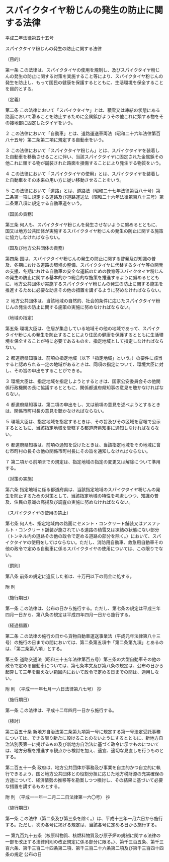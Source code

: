 # スパイクタイヤ粉じんの発生の防止に関する法律

平成二年法律第五十五号

スパイクタイヤ粉じんの発生の防止に関する法律

（目的）

第一条 この法律は、スパイクタイヤの使用を規制し、及びスパイクタイヤ粉じんの発生の防止に関する対策を実施すること等により、スパイクタイヤ粉じんの発生を防止し、もって国民の健康を保護するとともに、生活環境を保全することを目的とする。

（定義）

第二条 この法律において「スパイクタイヤ」とは、積雪又は凍結の状態にある路面において滑ることを防止するために金属鋲びようその他これに類する物をその接地部に固定したタイヤをいう。

２ この法律において「自動車」とは、道路運送車両法（昭和二十六年法律第百八十五号）第二条第二項に規定する自動車をいう。

３ この法律において「スパイクタイヤ粉じん」とは、スパイクタイヤを装着した自動車を移動させることに伴い、当該スパイクタイヤに固定された金属鋲その他これに類する物が舗装された路面を損傷することにより発生する物質をいう。

４ この法律において「スパイクタイヤの使用」とは、スパイクタイヤを装着した自動車をその本来の用い方に従い移動させることをいう。

５ この法律において「道路」とは、道路法（昭和二十七年法律第百八十号）第二条第一項に規定する道路及び道路運送法（昭和二十六年法律第百八十三号）第二条第八項に規定する自動車道をいう。

（国民の責務）

第三条 何人も、スパイクタイヤ粉じんを発生させないように努めるとともに、国又は地方公共団体が実施するスパイクタイヤ粉じんの発生の防止に関する施策に協力しなければならない。

（国及び地方公共団体の責務）

第四条 国は、スパイクタイヤ粉じんの発生の防止に関する啓発及び知識の普及、冬期における道路の環境の整備、スパイクタイヤに代替するタイヤ等の開発の支援、冬期における自動車の安全な運転のための教育等スパイクタイヤ粉じんの発生の防止に関する基本的かつ総合的な施策を推進するように努めるとともに、地方公共団体が実施するスパイクタイヤ粉じんの発生の防止に関する施策を推進するために必要な助言その他の措置を講ずるように努めなければならない。

２ 地方公共団体は、当該地域の自然的、社会的条件に応じたスパイクタイヤ粉じんの発生の防止に関する施策の実施に努めなければならない。

（地域の指定）

第五条 環境大臣は、住居が集合している地域その他の地域であって、スパイクタイヤ粉じんの発生を防止することにより住民の健康を保護するとともに生活環境を保全することが特に必要であるものを、指定地域として指定しなければならない。

２ 都道府県知事は、前項の指定地域（以下「指定地域」という。）の要件に該当すると認められる一定の地域があるときは、同項の指定について、環境大臣に対し、その旨の申出をすることができる。

３ 環境大臣は、指定地域を指定しようとするときは、国家公安委員会その他関係行政機関の長に協議するとともに、関係都道府県知事の意見を聴かなければならない。

４ 都道府県知事は、第二項の申出をし、又は前項の意見を述べようとするときは、関係市町村長の意見を聴かなければならない。

５ 環境大臣は、指定地域を指定するときは、その旨及びその区域を官報で公示するとともに、当該指定地域を管轄する都道府県知事に通知しなければならない。

６ 都道府県知事は、前項の通知を受けたときは、当該指定地域をその地域に含む市町村の長その他の関係市町村長にその旨を通知しなければならない。

７ 第二項から前項までの規定は、指定地域の指定の変更又は解除について準用する。

（対策の実施）

第六条 指定地域に係る都道府県は、当該指定地域のスパイクタイヤ粉じんの発生を防止するための対策として、当該指定地域の特性を考慮しつつ、知識の普及、住民の意識の高揚及び調査の実施に努めなければならない。

（スパイクタイヤの使用の禁止）

第七条 何人も、指定地域内の路面にセメント・コンクリート舗装又はアスファルト・コンクリート舗装が施されている道路の積雪又は凍結の状態にない部分（トンネル内の道路その他の政令で定める道路の部分を除く。）において、スパイクタイヤの使用をしてはならない。ただし、消防用自動車、救急用自動車その他の政令で定める自動車に係るスパイクタイヤの使用については、この限りでない。

（罰則）

第八条 前条の規定に違反した者は、十万円以下の罰金に処する。

附 則

（施行期日）

第一条 この法律は、公布の日から施行する。ただし、第七条の規定は平成三年四月一日から、第八条の規定は平成四年四月一日から施行する。

（経過措置）

第二条 この法律の施行の日から貨物自動車運送事業法（平成元年法律第八十三号）の施行の日までの間においては、第二条第五項中「第二条第九項」とあるのは、「第二条第八項」とする。

第三条 道路交通法（昭和三十五年法律第百五号）第三条の大型自動車その他の政令で定める自動車については、第七条本文及び第八条の規定は、公布の日から起算して三年を超えない範囲内において政令で定める日までの間は、適用しない。

附 則 （平成一一年七月一六日法律第八七号） 抄

（施行期日）

第一条 この法律は、平成十二年四月一日から施行する。

（検討）

第二百五十条 新地方自治法第二条第九項第一号に規定する第一号法定受託事務については、できる限り新たに設けることのないようにするとともに、新地方自治法別表第一に掲げるもの及び新地方自治法に基づく政令に示すものについては、地方分権を推進する観点から検討を加え、適宜、適切な見直しを行うものとする。

第二百五十一条 政府は、地方公共団体が事務及び事業を自主的かつ自立的に執行できるよう、国と地方公共団体との役割分担に応じた地方税財源の充実確保の方途について、経済情勢の推移等を勘案しつつ検討し、その結果に基づいて必要な措置を講ずるものとする。

附 則 （平成一一年一二月二二日法律第一六〇号） 抄

（施行期日）

第一条 この法律（第二条及び第三条を除く。）は、平成十三年一月六日から施行する。ただし、次の各号に掲げる規定は、当該各号に定める日から施行する。

一 第九百九十五条（核原料物質、核燃料物質及び原子炉の規制に関する法律の一部を改正する法律附則の改正規定に係る部分に限る。）、第千三百五条、第千三百六条、第千三百二十四条第二項、第千三百二十六条第二項及び第千三百四十四条の規定 公布の日
